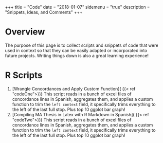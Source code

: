 +++
title = "Code"
date = "2018-01-07"
sidemenu = "true"
description = "Snippets, Ideas, and Comments"
+++

# Overview
The purpose of this page is to collect scripts and snippets of code that were used in context so that they can be easily adapted or incorporated into future projects. Writing things down is also a great learning experience!

# R Scripts
1. [Wrangle Concordances and Apply Custom Function]( {{< ref "codeOne">}})
This script reads in a bunch of excel files of concordance lines in Spanish, aggregates them, and applies a custom function to trim the `left context` field, it specifically trims everything to the left of the last full stop. Plus top 10 ggplot bar graph!
2. [Compiling MA Thesis in Latex with R Markdown in Spanish]( {{< ref "codeTwo">}})
This script reads in a bunch of excel files of concordance lines in Spanish, aggregates them, and applies a custom function to trim the `left context` field, it specifically trims everything to the left of the last full stop. Plus top 10 ggplot bar graph!

